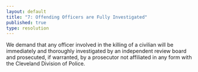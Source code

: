 ```yaml
---
layout: default
title: "7: Offending Officers are Fully Investigated"
published: true
type: resolution
---
```


We demand that any officer involved in the killing of a civilian will be immediately and thoroughly investigated by an independent review board and prosecuted, if warranted, by a prosecutor not affiliated in any form with the Cleveland Division of Police.
